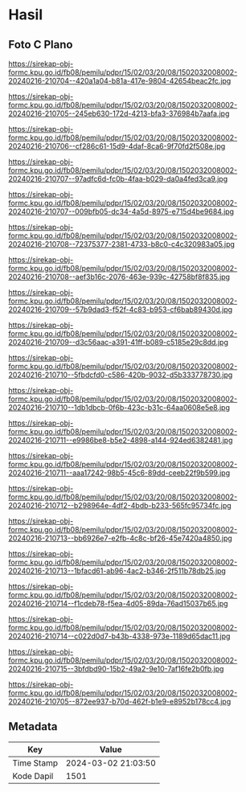# Hasil

## Foto C Plano

https://sirekap-obj-formc.kpu.go.id/fb08/pemilu/pdpr/15/02/03/20/08/1502032008002-20240216-210704--420a1a04-b81a-417e-9804-42654beac2fc.jpg

https://sirekap-obj-formc.kpu.go.id/fb08/pemilu/pdpr/15/02/03/20/08/1502032008002-20240216-210705--245eb630-172d-4213-bfa3-376984b7aafa.jpg

https://sirekap-obj-formc.kpu.go.id/fb08/pemilu/pdpr/15/02/03/20/08/1502032008002-20240216-210706--cf286c61-15d9-4daf-8ca6-9f70fd2f508e.jpg

https://sirekap-obj-formc.kpu.go.id/fb08/pemilu/pdpr/15/02/03/20/08/1502032008002-20240216-210707--97adfc6d-fc0b-4faa-b029-da0a4fed3ca9.jpg

https://sirekap-obj-formc.kpu.go.id/fb08/pemilu/pdpr/15/02/03/20/08/1502032008002-20240216-210707--009bfb05-dc34-4a5d-8975-e715d4be9684.jpg

https://sirekap-obj-formc.kpu.go.id/fb08/pemilu/pdpr/15/02/03/20/08/1502032008002-20240216-210708--72375377-2381-4733-b8c0-c4c320983a05.jpg

https://sirekap-obj-formc.kpu.go.id/fb08/pemilu/pdpr/15/02/03/20/08/1502032008002-20240216-210708--aef3b16c-2076-463e-939c-42758bf8f835.jpg

https://sirekap-obj-formc.kpu.go.id/fb08/pemilu/pdpr/15/02/03/20/08/1502032008002-20240216-210709--57b9dad3-f52f-4c83-b953-cf6bab89430d.jpg

https://sirekap-obj-formc.kpu.go.id/fb08/pemilu/pdpr/15/02/03/20/08/1502032008002-20240216-210709--d3c56aac-a391-41ff-b089-c5185e29c8dd.jpg

https://sirekap-obj-formc.kpu.go.id/fb08/pemilu/pdpr/15/02/03/20/08/1502032008002-20240216-210710--5fbdcfd0-c586-420b-9032-d5b333778730.jpg

https://sirekap-obj-formc.kpu.go.id/fb08/pemilu/pdpr/15/02/03/20/08/1502032008002-20240216-210710--1db1dbcb-0f6b-423c-b31c-64aa0608e5e8.jpg

https://sirekap-obj-formc.kpu.go.id/fb08/pemilu/pdpr/15/02/03/20/08/1502032008002-20240216-210711--e9986be8-b5e2-4898-a144-924ed6382481.jpg

https://sirekap-obj-formc.kpu.go.id/fb08/pemilu/pdpr/15/02/03/20/08/1502032008002-20240216-210711--aaa17242-98b5-45c6-89dd-ceeb22f9b599.jpg

https://sirekap-obj-formc.kpu.go.id/fb08/pemilu/pdpr/15/02/03/20/08/1502032008002-20240216-210712--b298964e-4df2-4bdb-b233-565fc95734fc.jpg

https://sirekap-obj-formc.kpu.go.id/fb08/pemilu/pdpr/15/02/03/20/08/1502032008002-20240216-210713--bb6926e7-e2fb-4c8c-bf26-45e7420a4850.jpg

https://sirekap-obj-formc.kpu.go.id/fb08/pemilu/pdpr/15/02/03/20/08/1502032008002-20240216-210713--1bfacd61-ab96-4ac2-b346-2f511b78db25.jpg

https://sirekap-obj-formc.kpu.go.id/fb08/pemilu/pdpr/15/02/03/20/08/1502032008002-20240216-210714--f1cdeb78-f5ea-4d05-89da-76ad15037b65.jpg

https://sirekap-obj-formc.kpu.go.id/fb08/pemilu/pdpr/15/02/03/20/08/1502032008002-20240216-210714--c022d0d7-b43b-4338-973e-1189d65dac11.jpg

https://sirekap-obj-formc.kpu.go.id/fb08/pemilu/pdpr/15/02/03/20/08/1502032008002-20240216-210715--3bfdbd90-15b2-49a2-9e10-7af16fe2b0fb.jpg

https://sirekap-obj-formc.kpu.go.id/fb08/pemilu/pdpr/15/02/03/20/08/1502032008002-20240216-210705--872ee937-b70d-462f-b1e9-e8952b178cc4.jpg


## Metadata

| Key        | Value               |
| ---------- | ------------------- |
| Time Stamp | 2024-03-02 21:03:50 |
| Kode Dapil | 1501                |



